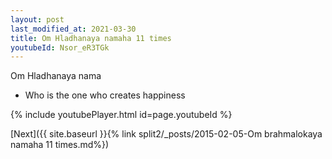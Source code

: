 ```yaml
---
layout: post
last_modified_at: 2021-03-30
title: Om Hladhanaya namaha 11 times
youtubeId: Nsor_eR3TGk
---
```

 
 
Om Hladhanaya nama 
 
 -  Who is the one who creates happiness 
 
  
 
  
 
 
 
 
 
 


{% include youtubePlayer.html id=page.youtubeId %}
 
[Next]({{ site.baseurl }}{% link  split2/_posts/2015-02-05-Om brahmalokaya namaha 11 times.md%})
 
